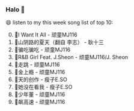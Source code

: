 

### Halo 👋

😄 listen to my this week song list of top 10:

0. 🌈I Want It All - 顽童MJ116
1. 🌈山阴路的夏天（翻自 李志） - 耿十三
2. 🌈骗吃骗吃 - 顽童MJ116
3. 🌈R&B Girl Feat. J.Sheon - 顽童MJ116/J. Sheon
4. 🌈走跳 - 顽童MJ116
5. 🌈金上瘾 - 顽童MJ116
6. 🌈天的创作 - 瘦子E.SO
7. 🌈她没在看我 - 瘦子E.SO
8. 🌈少年董  - 顽童MJ116
9. 🌈飙高速 - 顽童MJ116

